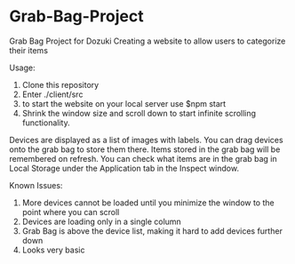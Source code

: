 # Grab-Bag-Project
Grab Bag Project for Dozuki
Creating a website to allow users to categorize their items

Usage:
1. Clone this repository
2. Enter ./client/src
3. to start the website on your local server use $npm start
4. Shrink the window size and scroll down to start infinite scrolling functionality.
 
Devices are displayed as a list of images with labels. You can drag devices onto the grab bag 
  to store them there. Items stored in the grab bag will be remembered on refresh. 
  You can check what items are in the grab bag in Local Storage under the Application tab in the Inspect window. 

Known Issues:
1. More devices cannot be loaded until you minimize the window to the point where you can scroll
2. Devices are loading only in a single column
3. Grab Bag is above the device list, making it hard to add devices further down
4. Looks very basic